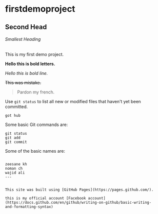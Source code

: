 # firstdemoproject

## Second Head

###### Smallest Heading


This is my first demo project.

**Hello this is bold letters.**

*Hello this is bold line.*

~~This was mistake.~~

> Pardon my french.

Use `git status` to list all new or modified files that haven't yet been committed.

`got hub`

Some basic Git commands are:
```
git status
git add
git commit
```


Some of the basic names are:
```

zeesane kh
noman ch
wajid ali
---


This site was built using [GitHub Pages](https://pages.github.com/).

this is my official account [Facebook account](https://docs.github.com/en/github/writing-on-github/basic-writing-and-formatting-syntax)




